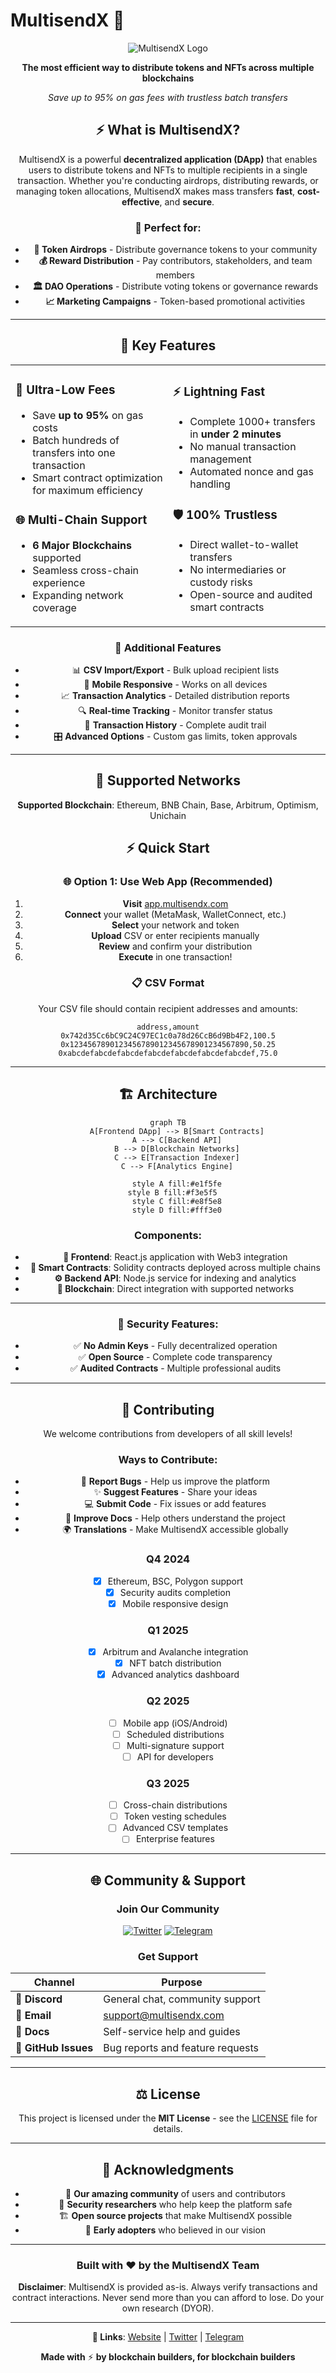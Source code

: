 # MultisendX 🚀

<div align="center">

![MultisendX Logo]([https://raw.githubusercontent.com/multisendx/multisendx/main/assets/logo.png](https://multisendx.com/))

**The most efficient way to distribute tokens and NFTs across multiple blockchains**

*Save up to 95% on gas fees with trustless batch transfers*

## ⚡ What is MultisendX?

MultisendX is a powerful **decentralized application (DApp)** that enables users to distribute tokens and NFTs to multiple recipients in a single transaction. Whether you're conducting airdrops, distributing rewards, or managing token allocations, MultisendX makes mass transfers **fast**, **cost-effective**, and **secure**.

### 🎯 Perfect for:
- **💎 Token Airdrops** - Distribute governance tokens to your community
- **💰 Reward Distribution** - Pay contributors, stakeholders, and team members
- **🏛️ DAO Operations** - Distribute voting tokens or governance rewards
- **📈 Marketing Campaigns** - Token-based promotional activities

---

## 🌟 Key Features

<table>
<tr>
<td width="50%">

### 💸 **Ultra-Low Fees**
- Save **up to 95%** on gas costs
- Batch hundreds of transfers into one transaction
- Smart contract optimization for maximum efficiency

### 🌐 **Multi-Chain Support**  
- **6 Major Blockchains** supported
- Seamless cross-chain experience
- Expanding network coverage

</td>
<td width="50%">

### ⚡ **Lightning Fast**
- Complete 1000+ transfers in **under 2 minutes**
- No manual transaction management
- Automated nonce and gas handling

### 🛡️ **100% Trustless**
- Direct wallet-to-wallet transfers
- No intermediaries or custody risks
- Open-source and audited smart contracts

</td>
</tr>
</table>

### 🔧 **Additional Features**
- 📊 **CSV Import/Export** - Bulk upload recipient lists
- 📱 **Mobile Responsive** - Works on all devices
- 📈 **Transaction Analytics** - Detailed distribution reports  
- 🔍 **Real-time Tracking** - Monitor transfer status
- 💾 **Transaction History** - Complete audit trail
- 🎛️ **Advanced Options** - Custom gas limits, token approvals

---

## 🚀 Supported Networks


**Supported Blockchain**: Ethereum, BNB Chain, Base, Arbitrum, Optimism, Unichain


## ⚡ Quick Start

### 🌐 **Option 1: Use Web App (Recommended)**

1. **Visit** [app.multisendx.com](https://multisendx.com)
2. **Connect** your wallet (MetaMask, WalletConnect, etc.)
3. **Select** your network and token
4. **Upload** CSV or enter recipients manually
5. **Review** and confirm your distribution
6. **Execute** in one transaction!


### 📋 **CSV Format**

Your CSV file should contain recipient addresses and amounts:

```csv
address,amount
0x742d35Cc6bC9C24C97EC1c0a78d26CcB6d9Bb4F2,100.5
0x1234567890123456789012345678901234567890,50.25
0xabcdefabcdefabcdefabcdefabcdefabcdefabcdef,75.0
```

---

## 🏗️ Architecture

<div align="center">

```mermaid
graph TB
    A[Frontend DApp] --> B[Smart Contracts]
    A --> C[Backend API]
    B --> D[Blockchain Networks]
    C --> E[Transaction Indexer]
    C --> F[Analytics Engine]
    
    style A fill:#e1f5fe
    style B fill:#f3e5f5  
    style C fill:#e8f5e8
    style D fill:#fff3e0
```

</div>

### **Components:**

- **🎨 Frontend**: React.js application with Web3 integration
- **📜 Smart Contracts**: Solidity contracts deployed across multiple chains  
- **⚙️ Backend API**: Node.js service for indexing and analytics
- **🔗 Blockchain**: Direct integration with supported networks

---


### 🔐 **Security Features:**
- ✅ **No Admin Keys** - Fully decentralized operation
- ✅ **Open Source** - Complete code transparency
- ✅ **Audited Contracts** - Multiple professional audits

---

## 🤝 Contributing

We welcome contributions from developers of all skill levels! 

### **Ways to Contribute:**
- 🐛 **Report Bugs** - Help us improve the platform
- ✨ **Suggest Features** - Share your ideas
- 💻 **Submit Code** - Fix issues or add features  
- 📖 **Improve Docs** - Help others understand the project
- 🌍 **Translations** - Make MultisendX accessible globally


### **Q4 2024**
- [x] Ethereum, BSC, Polygon support
- [x] Security audits completion
- [x] Mobile responsive design

### **Q1 2025** 
- [x] Arbitrum and Avalanche integration
- [x] NFT batch distribution
- [x] Advanced analytics dashboard

### **Q2 2025**
- [ ] Mobile app (iOS/Android)  
- [ ] Scheduled distributions
- [ ] Multi-signature support
- [ ] API for developers

### **Q3 2025**
- [ ] Cross-chain distributions
- [ ] Token vesting schedules
- [ ] Advanced CSV templates
- [ ] Enterprise features

---

## 🌐 Community & Support

<div align="center">

### **Join Our Community**

[![Twitter](https://img.shields.io/badge/Twitter-Follow%20Us-1da1f2?style=for-the-badge&logo=twitter&logoColor=white)](https://twitter.com/MultisendX)
[![Telegram](https://img.shields.io/badge/Telegram-Join%20Group-26a5e4?style=for-the-badge&logo=telegram&logoColor=white)](https://t.me/multisendx)

### **Get Support**

| Channel | Purpose |
|---------|---------|
| 💬 **Discord** | General chat, community support |
| 📧 **Email** | support@multisendx.com |
| 📖 **Docs** | Self-service help and guides |
| 🐛 **GitHub Issues** | Bug reports and feature requests |

</div>

---

## ⚖️ License

This project is licensed under the **MIT License** - see the [LICENSE](LICENSE) file for details.

---

## 🙏 Acknowledgments

- 💜 **Our amazing community** of users and contributors
- 🔐 **Security researchers** who help keep the platform safe
- 🏗️ **Open source projects** that make MultisendX possible
- 🌟 **Early adopters** who believed in our vision

---

<div align="center">

### **Built with ❤️ by the MultisendX Team**

**Disclaimer**: MultisendX is provided as-is. Always verify transactions and contract interactions. Never send more than you can afford to lose. Do your own research (DYOR).

---

**🔗 Links**: [Website](https://multisendx.com) | [Twitter](https:x.com/multisendx) | [Telegram](https://t.me/multisendx)

**Made with** ⚡ **by blockchain builders, for blockchain builders**

</div>
